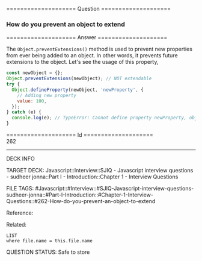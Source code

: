 ==================== Question ====================  

### How do you prevent an object to extend  

==================== Answer ====================  

The `Object.preventExtensions()` method is used to prevent new properties from
ever being added to an object. In other words, it prevents future extensions to
the object. Let's see the usage of this property,

```javascript
const newObject = {};
Object.preventExtensions(newObject); // NOT extendable
try {
  Object.defineProperty(newObject, 'newProperty', {
    // Adding new property
    value: 100,
  });
} catch (e) {
  console.log(e); // TypeError: Cannot define property newProperty, object is not extensible
}
```

==================== Id ====================  
262

---

DECK INFO

TARGET DECK: Javascript::Interview::SJIQ - Javascript interview questions - sudheer jonna::Part I - Introduction::Chapter 1 - Interview Questions

FILE TAGS: #Javascript::#Interview::#SJIQ-Javascript-interview-questions-sudheer-jonna::#Part-I-Introduction::#Chapter-1-Interview-Questions::#262-How-do-you-prevent-an-object-to-extend

Reference:

Related:

```dataview
LIST
where file.name = this.file.name
```

QUESTION STATUS: Safe to store
